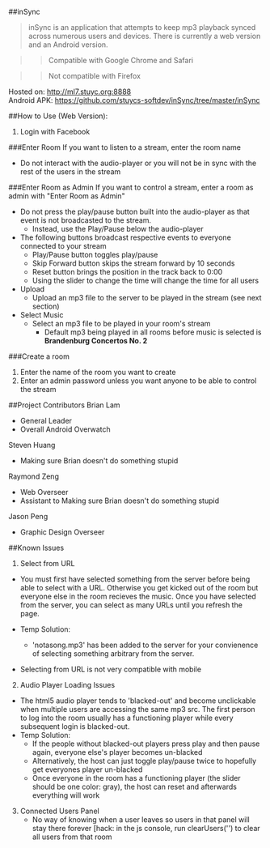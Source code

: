##inSync

>inSync is an application that attempts to keep mp3 playback synced across numerous users and devices. There is currently a web version and an Android version.

>>Compatible with Google Chrome and Safari

>>Not compatible with Firefox

Hosted on: http://ml7.stuyc.org:8888 <br>
Android APK: https://github.com/stuycs-softdev/inSync/tree/master/inSync

##How to Use (Web Version):
1. Login with Facebook

###Enter Room
If you want to listen to a stream, enter the room name
  * Do not interact with the audio-player or you will not be in sync with the rest of the users in the stream
  
###Enter Room as Admin
If you want to control a stream, enter a room as admin with "Enter Room as Admin"
  * Do not press the play/pause button built into the audio-player as that event is not broadcasted to the stream.
      * Instead, use the Play/Pause below the audio-player
  * The following buttons broadcast respective events to everyone connected to your stream
      * Play/Pause button toggles play/pause 
      * Skip Forward button skips the stream forward by 10 seconds 
      * Reset button brings the position in the track back to 0:00
      * Using the slider to change the time will change the time for all users
  * Upload
      * Upload an mp3 file to the server to be played in the stream (see next section)
  * Select Music
      * Select an mp3 file to be played in your room's stream 
        * Default mp3 being played in all rooms before music is selected is **Brandenburg Concertos No. 2**
      
###Create a room
1. Enter the name of the room you want to create
2. Enter an admin password unless you want anyone to be able to control the stream
 
  
##Project Contributors
Brian Lam
+ General Leader
+ Overall Android Overwatch

Steven Huang
+ Making sure Brian doesn't do something stupid

Raymond Zeng
+ Web Overseer
+ Assistant to Making sure Brian doesn't do something stupid

Jason Peng
+ Graphic Design Overseer

##Known Issues
1. Select from URL
  + You must first have selected something from the server before being able to select with a URL. 
  Otherwise you get kicked out of the room but everyone else in the room recieves the music. 
  Once you have selected from the server, you can select as many URLs until you refresh the page. 
  + Temp Solution:
     + 'notasong.mp3' has been added to the server for your convienence of selecting something arbitrary from the server.
  
  + Selecting from URL is not very compatible with mobile
  
2. Audio Player Loading Issues
  + The html5 audio player tends to 'blacked-out' and become unclickable when multiple users are accessing the same mp3 src.
    The first person to log into the room usually has a functioning player while every subsequent login is blacked-out.
  + Temp Solution:
     + If the people without blacked-out players press play and then pause again, everyone else's player becomes un-blacked
     + Alternatively, the host can just toggle play/pause twice to hopefully get everyones player un-blacked
     + Once everyone in the room has a functioning player (the slider should be one color: gray), the host can reset and afterwards everything will work

3. Connected Users Panel
   + No way of knowing when a user leaves so users in that panel will stay there forever [hack: in the js console, run clearUsers('<room name>') to clear all users from that room